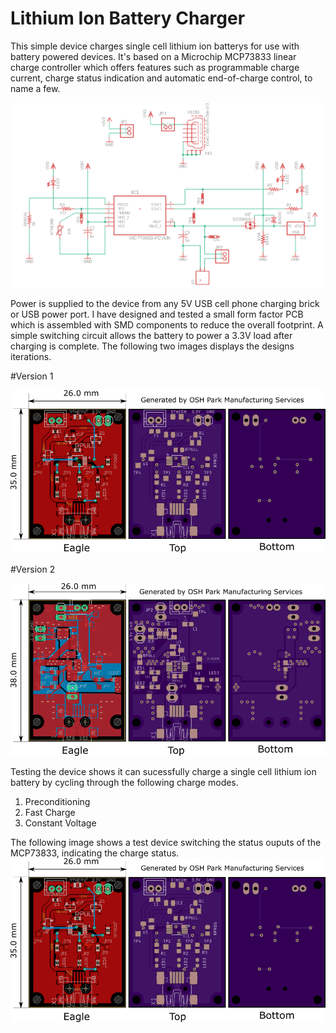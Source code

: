 # Lithium Ion Battery Charger

This simple device charges single cell lithium ion batterys for use with battery powered devices. It's based on a Microchip MCP73833 linear charge controller which offers features such as programmable charge current, charge status indication and automatic end-of-charge control, to name a few. 

![alt text](https://github.com/hpfletch/Images/blob/master/Schematic.PNG)

Power is supplied to the device from any 5V USB cell phone charging brick or USB power port. I have designed and tested a small form factor PCB which is assembled with SMD components to reduce the overall footprint. A simple switching circuit allows the battery to power a 3.3V load after charging is complete. The following two images displays the designs iterations.

#Version 1

![alt text](https://github.com/hpfletch/Images/blob/master/V2%20Drawing.png)


#Version 2

![alt text](https://github.com/hpfletch/Images/blob/master/V3%20Drawing.png)

Testing the device shows it can sucessfully charge a single cell lithium ion battery by cycling through the following charge modes.
  1. Preconditioning
  2. Fast Charge 
  3. Constant Voltage 
 
 The following image shows a test device switching the status ouputs of the MCP73833, indicating the charge status.
![alt text](https://github.com/hpfletch/Images/blob/master/V2%20Drawing.png)
